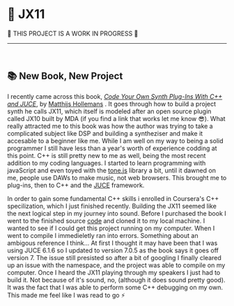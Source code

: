 #  🎹 JX11

🚧 THIS PROJECT IS A WORK IN PROGRESS 🚧

<hr/>
<br/>

## 📚 New Book, New Project

I recently came across this book, [*Code Your Own Synth Plug-Ins With C++ and JUCE*](https://leanpub.com/synth-plugin "Checkout the Book"), by [Matthijs Hollemans](https://github.com/hollance "Checkout the Author's GitHub") .  It goes through how to build a project synth he calls JX11, which itself is modeled after an open source plugin called JX10 built by MDA (if you find a link that works let me know 😎).  What really attracted me to this book was how the author was trying to take a complicated subject like DSP and building a syntheziser and make it accesable to a beginner like me.  While I am well on my way to being a solid programmer I still have less than a year's worth of experience codding at this point.  C++ is still pretty new to me as well, being the most recent addition to my coding languages.  I started to learn programming with javaScript and even toyed with the [tone.js](https://tonejs.github.io/ "Tone.js Docs") library a bit, until it dawned on me, people use DAWs to make music, not web browsers.  This brought me to plug-ins, then to C++ and the [JUCE](https://juce.com/ "JUCE Home Page") framework.

In order to gain some fundamental C++ skills i enrolled in Coursera's C++ specilization, which I just finished recently.  Building the JX11 seemed like the next logical step in my journey into sound.  Before I purchased the book I went to the finished source [code](https://github.com/hollance/synth-plugin-book#code-your-own-synth-plug-ins-with-c-and-juce "Synth-Plugin-Book Repo") and cloned it to my local machine.  I wanted to see if I could get this project running on my computer.  When I went to compile I immedieletly ran into errors.  Something about an ambigous reference I think...  At first I thought it may have been that I was using JUCE 6.1.6 so I updated to version 7.0.5 as the book says it goes off version 7.  The issue still presisted so after a bit of googling I finally cleared up an issue with the namespace, and the project was able to compile on my computer.  Once I heard the JX11 playing through my speakers I just had to build it.  Not because of it's sound, no, (although it does sound pretty good).  It was the fact that I was able to perform some C++ debugging on my own. This made me feel like I was read to go ⚡    
